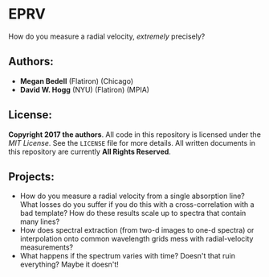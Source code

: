 # EPRV
How do you measure a radial velocity, *extremely* precisely?

## Authors:
- **Megan Bedell** (Flatiron) (Chicago)
- **David W. Hogg** (NYU) (Flatiron) (MPIA)

## License:
**Copyright 2017 the authors**. All code in this repository is licensed under the *MIT License*. See the `LICENSE` file for more details. All written documents in this repository are currently **All Rights Reserved**.

## Projects:
- How do you measure a radial velocity from a single absorption line? What losses do you suffer if you do this with a cross-correlation with a bad template? How do these results scale up to spectra that contain many lines?
- How does spectral extraction (from two-d images to one-d spectra) or interpolation onto common wavelength grids mess with radial-velocity measurements?
- What happens if the spectrum varies with time? Doesn't that ruin everything? Maybe it doesn't!
